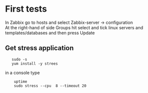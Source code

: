 # First tests
In Zabbix go to hosts and select Zabbix-server  -> configuration  
At the right-hand of side Groups hit select and tick linux servers and  
templates/databases and then press Update 
## Get stress application 
```shell script
   sudo -s
   yum install -y strees
```
in a console 
type  
```shell script
    uptime 
    sudo stress --cpu  8 --timeout 20  
```


